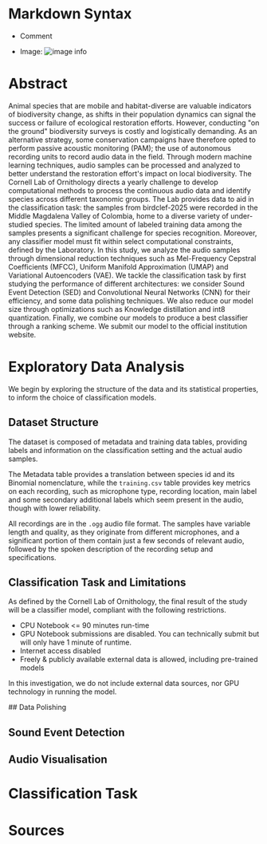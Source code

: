 # Markdown Syntax

- Comment
<!---
actual techniques to be used will have to be updated as we go
-->
- Image: ![image info](.//image.png)


# Abstract
Animal species that are mobile and habitat-diverse are valuable indicators of biodiversity change, as shifts in their population dynamics can signal the success or failure of ecological restoration efforts. However, conducting "on the ground" biodiversity surveys is costly and logistically demanding. As an alternative strategy, some conservation campaigns have therefore opted to perform passive acoustic monitoring (PAM); the use of autonomous recording units to record audio data in the field. Through modern machine learning techniques, audio samples can be processed and analyzed to better understand the restoration effort's impact on local biodiversity. The Cornell Lab of Ornithology directs a yearly challenge to develop computational methods to process the continuous audio data and identify species across different taxonomic groups. The Lab provides data to aid in the classification task: the samples from birdclef-2025 were recorded in the Middle Magdalena Valley of Colombia, home to a diverse variety of under-studied species. The limited amount of labeled training data among the samples presents a significant challenge for species recognition. Moreover, any classifier model must fit within select computational constraints, defined by the Laboratory. In this study, we analyze the audio samples through dimensional reduction techniques such as Mel-Frequency Cepstral Coefficients (MFCC), Uniform Manifold Approximation (UMAP) and Variational Autoencoders (VAE). We tackle the classification task by first studying the performance of different architectures: we consider Sound Event Detection (SED) and Convolutional Neural Networks (CNN) for their efficiency, and some data polishing techniques. We also reduce our model size through optimizations such as Knowledge distillation and int8 quantization. Finally, we combine our models to produce a best classifier through a ranking scheme. We submit our model to the official institution website.

<!---
actual techniques to be used will have to be updated as we go
-->

# Exploratory Data Analysis

We begin by exploring the structure of the data and its statistical properties, to inform the choice of classification models.

## Dataset Structure

The dataset is composed of metadata and training data tables, providing labels and information on the classification setting and the actual audio samples.

The Metadata table provides a translation between species id and its Binomial nomenclature, while the `training.csv` table provides key metrics on each recording, such as microphone type, recording location, main label and some secondary additional labels which seem present in the audio, though with lower reliability. 

All recordings are in the `.ogg` audio file format. The samples have variable length and quality, as they originate from different microphones, and a significant portion of them contain just a few seconds of relevant audio, followed by the spoken description of the recording setup and specifications.

## Classification Task and Limitations

As defined by the Cornell Lab of Ornithology, the final result of the study will be a classifier model, compliant with the following restrictions.
- CPU Notebook <= 90 minutes run-time
- GPU Notebook submissions are disabled. You can technically submit but will only have 1 minute of runtime.
- Internet access disabled
- Freely & publicly available external data is allowed, including pre-trained models

In this investigation, we do not include external data sources, nor GPU technology in running the model.

## Data Polishing



## Sound Event Detection

## Audio Visualisation 

# Classification Task 

# Sources